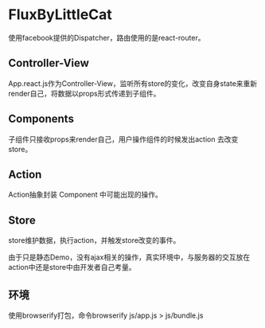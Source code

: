 # FluxByLittleCat

  使用facebook提供的Dispatcher，路由使用的是react-router。

## Controller-View


  App.react.js作为Controller-View，监听所有store的变化，改变自身state来重新render自己，将数据以props形式传递到子组件。


## Components



  子组件只接收props来render自己，用户操作组件的时候发出action 去改变store。


## Action


  Action抽象封装 Component 中可能出现的操作。



## Store


  store维护数据，执行action，并触发store改变的事件。

  由于只是静态Demo，没有ajax相关的操作，真实环境中，与服务器的交互放在action中还是store中由开发者自己考量。



## 环境


  使用browserify打包，命令browserify js/app.js > js/bundle.js

